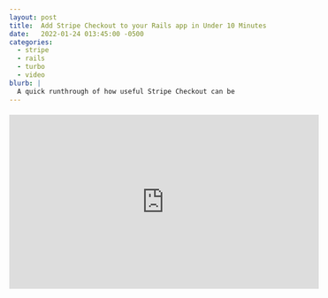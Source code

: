 ```yaml
---
layout: post
title:  Add Stripe Checkout to your Rails app in Under 10 Minutes
date:   2022-01-24 013:45:00 -0500
categories:
  - stripe
  - rails
  - turbo
  - video
blurb: |
  A quick runthrough of how useful Stripe Checkout can be
---
```


<div style="text-align: center;">
<iframe width="560" height="315" class="mt-5" style="margin: 5px auto;"
  src="https://www.youtube.com/embed/ji_rNMTaF9g"
  title="Add Stripe Checkout to your Rails app in Under 10 Minutes"
  frameborder="0"
  allow="accelerometer; autoplay; clipboard-write; encrypted-media; gyroscope; picture-in-picture"
  allowfullscreen>
</iframe>
</div>
